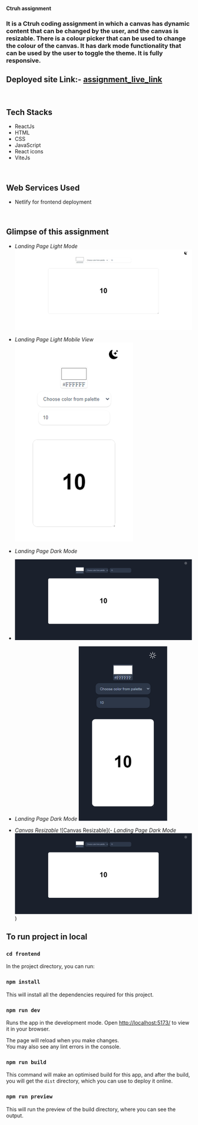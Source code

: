 

#### Ctruh assignment

### It is a Ctruh coding assignment in which a canvas has dynamic content that can be changed by the user, and the canvas is resizable. There is a colour picker that can be used to change the colour of the canvas. It has dark mode functionality that can be used by the user to toggle the theme. It is fully responsive.

## Deployed site Link:- [assignment_live_link](https://ctruh-assignment.netlify.app/)

<br />

## Tech Stacks
   - ReactJs
   - HTML
   - CSS
   - JavaScript
   - React icons
   - ViteJs
<br/>

## Web Services Used
   - Netlify for frontend deployment
<br/>

## Glimpse of this assignment

- _Landing Page Light Mode_
![Landing Page light](https://github.com/Md-Gulzeesh/ctruh_assignment/blob/master/frontend/src/assets/landing_page_light_desktop.png?raw=true)
- _Landing Page Light Mobile View_
![Landing Page  light Mobile View](https://github.com/Md-Gulzeesh/ctruh_assignment/blob/master/frontend/src/assets/landing_page_light_mobile.png?raw=true)
- _Landing Page Dark Mode_
- ![Landing Page dark](https://github.com/Md-Gulzeesh/ctruh_assignment/blob/master/frontend/src/assets/landing_page_dark_desktop.png?raw=true)
- _Landing Page Dark Mode_
![Landing Page dark Mobile View](https://github.com/Md-Gulzeesh/ctruh_assignment/blob/master/frontend/src/assets/landing_page_dark_mobile.png?raw=true)

 - _Canvas Resizable_
![Canvas Resizable](- _Landing Page Dark Mode_
![Landing Page dark](https://github.com/Md-Gulzeesh/ctruh_assignment/blob/master/frontend/src/assets/landing_page_dark_desktop.png?raw=true))

## To run project in local
### `cd frontend`

In the project directory, you can run:

### `npm install`

This will install all the dependencies required for this project.

### `npm run dev`

Runs the app in the development mode.
Open [http://localhost:5173/](http://localhost:5173/) to view it in your browser.

The page will reload when you make changes.\
You may also see any lint errors in the console.

### `npm run build`

This command will make an optimised build for this app, and after the build, you will get the `dist` directory, which you can use to deploy it online.

### `npm run preview`
This will run the preview of the build directory, where you can see the output.
